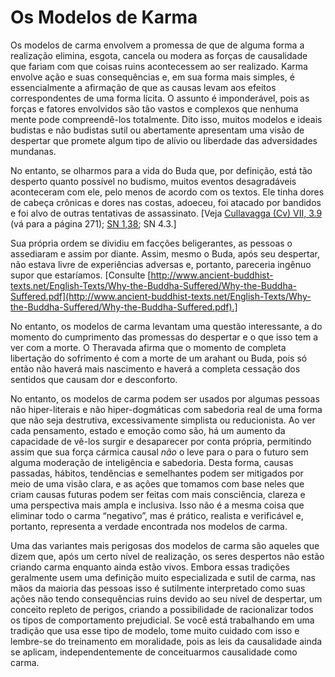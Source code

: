 # Os Modelos de Karma

Os modelos de carma envolvem a promessa de que de alguma forma a realização elimina, esgota, cancela ou modera as forças de causalidade que fariam com que coisas ruins acontecessem ao ser realizado. Karma envolve ação e suas consequências e, em sua forma mais simples, é essencialmente a afirmação de que as causas levam aos efeitos correspondentes de uma forma lícita. O assunto é imponderável, pois as forças e fatores envolvidos são tão vastos e complexos que nenhuma mente pode compreendê-los totalmente. Dito isso, muitos modelos e ideais budistas e não budistas sutil ou abertamente apresentam uma visão de despertar que promete algum tipo de alívio ou liberdade das adversidades mundanas.

No entanto, se olharmos para a vida do Buda que, por definição, está tão desperto quanto possível no budismo, muitos eventos desagradáveis ​​aconteceram com ele, pelo menos de acordo com os textos. Ele tinha dores de cabeça crônicas e dores nas costas, adoeceu, foi atacado por bandidos e foi alvo de outras tentativas de assassinato. [Veja [Cullavagga (Cv) VII, 3.9](http://obo.genaud.net/resources/pdf/pts/vp/bod.05.horn.pts.pdf) (vá para a página 271); [SN 1,38](https://www.accesstoinsight.org/tipitaka/sn/sn01/sn01.038.than.html); SN 4.3.]

Sua própria ordem se dividiu em facções beligerantes, as pessoas o assediaram e assim por diante. Assim, mesmo o Buda, após seu despertar, não estava livre de experiências adversas e, portanto, pareceria ingênuo supor que estaríamos. [Consulte [http://www.ancient-buddhist-texts.net/English-Texts/Why-the-Buddha-Suffered/Why-the-Buddha-Suffered.pdf](http://www.ancient-buddhist-texts.net/English-Texts/Why-the-Buddha-Suffered/Why-the-Buddha-Suffered.pdf).]

No entanto, os modelos de carma levantam uma questão interessante, a do momento do cumprimento das promessas do despertar e o que isso tem a ver com a morte. O Theravada afirma que o momento de completa libertação do sofrimento é com a morte de um arahant ou Buda, pois só então não haverá mais nascimento e haverá a completa cessação dos sentidos que causam dor e desconforto. 

No entanto, os modelos de carma podem ser usados ​​por algumas pessoas não hiper-literais e não hiper-dogmáticas com sabedoria real de uma forma que não seja destrutiva, excessivamente simplista ou reducionista. Ao ver cada pensamento, estado e emoção como são, há um aumento da capacidade de vê-los surgir e desaparecer por conta própria, permitindo assim que sua força cármica causal _não_ o leve para o para o futuro sem alguma moderação de inteligência e sabedoria. Desta forma, causas passadas, hábitos, tendências e semelhantes podem ser mitigados por meio de uma visão clara, e as ações que tomamos com base neles que criam causas futuras podem ser feitas com mais consciência, clareza e uma perspectiva mais ampla e inclusiva. Isso não é a mesma coisa que eliminar todo o carma “negativo”, mas é prático, realista e verificável e, portanto, representa a verdade encontrada nos modelos de carma.

Uma das variantes mais perigosas dos modelos de carma são aqueles que dizem que, após um certo nível de realização, os seres despertos não estão criando carma enquanto ainda estão vivos. Embora essas tradições geralmente usem uma definição muito especializada e sutil de carma, nas mãos da maioria das pessoas isso é sutilmente interpretado como suas ações não tendo consequências ruins devido ao seu nível de despertar, um conceito repleto de perigos, criando a possibilidade de racionalizar todos os tipos de comportamento prejudicial. Se você está trabalhando em uma tradição que usa esse tipo de modelo, tome muito cuidado com isso e lembre-se do treinamento em moralidade, pois as leis da causalidade ainda se aplicam, independentemente de conceituarmos causalidade como carma.
